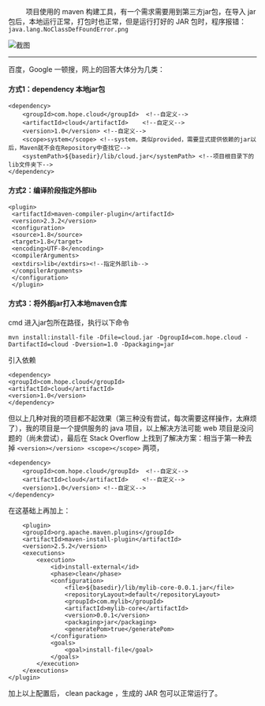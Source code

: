 &nbsp;&nbsp;&nbsp;&nbsp;&nbsp;&nbsp;&nbsp;&nbsp;&nbsp;项目使用的 maven 构建工具，有一个需求需要用到第三方jar包，在导入 jar 包后，本地运行正常，打包时也正常，但是运行打好的 JAR 包时，程序报错： `java.lang.NoClassDefFoundError.png`

![截图](../img/NoClassDefFoundError.png)

---

百度，Google 一顿搜，网上的回答大体分为几类：


#### 方式1：dependency 本地jar包
    
	<dependency>
        <groupId>com.hope.cloud</groupId>  <!--自定义-->
        <artifactId>cloud</artifactId>    <!--自定义-->
        <version>1.0</version> <!--自定义-->
        <scope>system</scope> <!--system，类似provided，需要显式提供依赖的jar以后，Maven就不会在Repository中查找它-->
        <systemPath>${basedir}/lib/cloud.jar</systemPath> <!--项目根目录下的lib文件夹下-->
    </dependency> 
 

#### 方式2：编译阶段指定外部lib
     
	<plugin>
     <artifactId>maven-compiler-plugin</artifactId>
     <version>2.3.2</version>
     <configuration>
     <source>1.8</source>
     <target>1.8</target>
     <encoding>UTF-8</encoding>
     <compilerArguments>
     <extdirs>lib</extdirs><!--指定外部lib-->
     </compilerArguments>
     </configuration>
     </plugin>
 

#### 方式3：将外部jar打入本地maven仓库

cmd 进入jar包所在路径，执行以下命令

    mvn install:install-file -Dfile=cloud.jar -DgroupId=com.hope.cloud -DartifactId=cloud -Dversion=1.0 -Dpackaging=jar
 

引入依赖

    <dependency>
    <groupId>com.hope.cloud</groupId>
    <artifactId>cloud</artifactId>
    <version>1.0</version>
    </dependency>

但以上几种对我的项目都不起效果（第三种没有尝试，每次需要这样操作，太麻烦了），我的项目是一个提供服务的 java 项目，以上解决方法可能 web 项目是没问题的（尚未尝试），最后在 Stack Overflow 上找到了解决方案：相当于第一种去掉 `<version></version> <scope></scope>` 两项，
	
	<dependency>
        <groupId>com.hope.cloud</groupId>  <!--自定义-->
        <artifactId>cloud</artifactId>    <!--自定义-->
        <version>1.0</version> <!--自定义-->
    </dependency> 

在这基础上再加上：

		<plugin>
	    <groupId>org.apache.maven.plugins</groupId>
	    <artifactId>maven-install-plugin</artifactId>
	    <version>2.5.2</version>
	    <executions>
	        <execution>
	            <id>install-external</id>
	            <phase>clean</phase>
	            <configuration>
	                <file>${basedir}/lib/mylib-core-0.0.1.jar</file>
	                <repositoryLayout>default</repositoryLayout>
	                <groupId>com.mylib</groupId>
	                <artifactId>mylib-core</artifactId>
	                <version>0.0.1</version>
	                <packaging>jar</packaging>
	                <generatePom>true</generatePom>
	            </configuration>
	            <goals>
	                <goal>install-file</goal>
	            </goals>
	        </execution>
	    </executions>
	</plugin>

加上以上配置后， clean package ，生成的 JAR 包可以正常运行了。